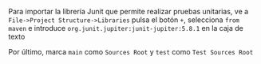 Para importar la librería Junit que permite realizar pruebas unitarias, 
ve a `File->Project Structure->Libraries`
pulsa el botón `+`, selecciona `from maven` e 
introduce `org.junit.jupiter:junit-jupiter:5.8.1` en la caja de texto

Por último, marca `main` como `Sources Root` y `test` como `Test Sources Root`
